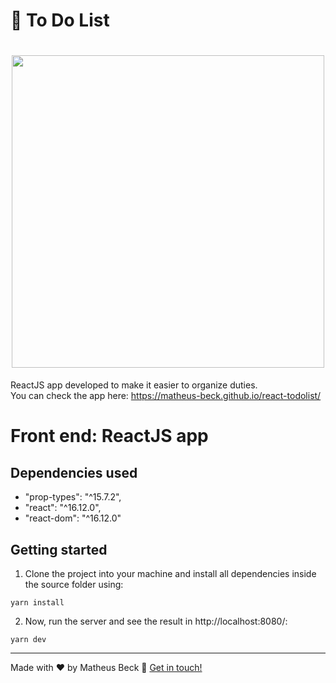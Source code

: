 # 📝 To Do List

<h1 align="center">
  <img src="https://i.imgur.com/qcJCxIs.png" width="500">
</h1>

ReactJS app developed to make it easier to organize duties.  
You can check the app here: https://matheus-beck.github.io/react-todolist/ 

# Front end: ReactJS app

## Dependencies used

- "prop-types": "^15.7.2",
- "react": "^16.12.0",
- "react-dom": "^16.12.0"

## Getting started

1. Clone the project into your machine and install all dependencies inside the source folder using:

```console
yarn install
```

2. Now, run the server and see the result in http://localhost:8080/:

```console
yarn dev
```

---

Made with ❤️ by Matheus Beck :wave: [Get in touch!](https://www.linkedin.com/in/matheus-beck/)
